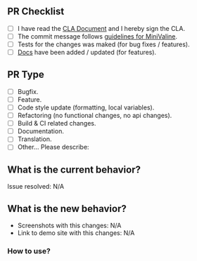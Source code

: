 <!-- ATTENTION!
Please write pull request readme in English, thanks!
-->

## PR Checklist <!-- 我确认我已经查看了 -->

<!-- Change [ ] to [x] to select (将 [ ] 换成 [x] 来选择) -->

- [ ] I have read the [CLA Document](https://github.com/minivaline/minivaline/blob/master/.github/cla.md) and I hereby sign the CLA.
- [ ] The commit message follows [guidelines for MiniValine](https://github.com/MiniValine/MiniValine/blob/master/.github/CONTRIBUTING.md).
- [ ] Tests for the changes was maked (for bug fixes / features).
- [ ] [Docs](https://github.com/MiniValine/MiniValine/blob/master/README.md) have been added / updated (for features).

## PR Type
<!-- What kind of change does this PR introduce? -->

- [ ] Bugfix.
- [ ] Feature.
- [ ] Code style update (formatting, local variables).
- [ ] Refactoring (no functional changes, no api changes).
- [ ] Build & CI related changes.
- [ ] Documentation.
- [ ] Translation.
- [ ] Other... Please describe:

## What is the current behavior?
<!-- Please describe the current behavior that you are modifying, or link to a relevant issue -->

Issue resolved: N/A

## What is the new behavior?
<!-- Description about this pull, in several words -->

- Screenshots with this changes: N/A
- Link to demo site with this changes: N/A

### How to use?

```

```
